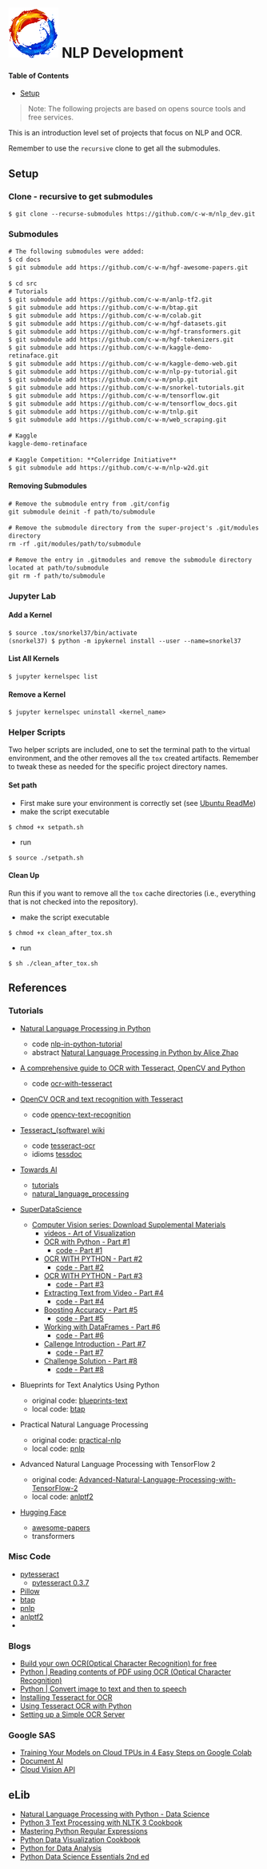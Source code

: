 # ![mdf-logo](doc/img/mdf-logo100x100.gif) NLP Development

#### Table of Contents
* [Setup](#markdown-header-setup)

> Note: The following projects are based on opens source tools and free 
> services.

This is an introduction level set of projects that focus on NLP and OCR.

Remember to use the `recursive` clone to get all the submodules.

## Setup

### Clone - recursive to get submodules
```shell
$ git clone --recurse-submodules https://github.com/c-w-m/nlp_dev.git
```

### Submodules
```shell
# The following submodules were added:
$ cd docs
$ git submodule add https://github.com/c-w-m/hgf-awesome-papers.git

$ cd src
# Tutorials
$ git submodule add https://github.com/c-w-m/anlp-tf2.git
$ git submodule add https://github.com/c-w-m/btap.git
$ git submodule add https://github.com/c-w-m/colab.git
$ git submodule add https://github.com/c-w-m/hgf-datasets.git
$ git submodule add https://github.com/c-w-m/hgf-transformers.git
$ git submodule add https://github.com/c-w-m/hgf-tokenizers.git
$ git submodule add https://github.com/c-w-m/kaggle-demo-retinaface.git
$ git submodule add https://github.com/c-w-m/kaggle-demo-web.git
$ git submodule add https://github.com/c-w-m/nlp-py-tutorial.git
$ git submodule add https://github.com/c-w-m/pnlp.git
$ git submodule add https://github.com/c-w-m/snorkel-tutorials.git
$ git submodule add https://github.com/c-w-m/tensorflow.git
$ git submodule add https://github.com/c-w-m/tensorflow_docs.git
$ git submodule add https://github.com/c-w-m/tnlp.git
$ git submodule add https://github.com/c-w-m/web_scraping.git

# Kaggle
kaggle-demo-retinaface

# Kaggle Competition: **Colerridge Initiative**
$ git submodule add https://github.com/c-w-m/nlp-w2d.git
```
#### Removing Submodules
```shell
# Remove the submodule entry from .git/config
git submodule deinit -f path/to/submodule

# Remove the submodule directory from the super-project's .git/modules 
directory
rm -rf .git/modules/path/to/submodule

# Remove the entry in .gitmodules and remove the submodule directory located at path/to/submodule
git rm -f path/to/submodule
```

### Jupyter Lab
#### Add a Kernel
```shell
$ source .tox/snorkel37/bin/activate
(snorkel37) $ python -m ipykernel install --user --name=snorkel37
```

#### List All Kernels
```shell
$ jupyter kernelspec list
```
#### Remove a Kernel
```shell
$ jupyter kernelspec uninstall <kernel_name>
```

### Helper Scripts
Two helper scripts are included, one to set the terminal path to the virtual
environment, and the other removes all the `tox` created artifacts.  Remember to
tweak these as needed for the specific project directory names.
#### Set path
* First make sure your environment is correctly set (see [Ubuntu ReadMe](doc/Ubuntu/ReadMe.md))
* make the script executable
```shell
$ chmod +x setpath.sh
```
* run
```shell
$ source ./setpath.sh
```
#### Clean Up
Run this if you want to remove all the `tox` cache directories (i.e., everything
that is not checked into the repository).
* make the script executable
```shell
$ chmod +x clean_after_tox.sh
```
* run
```shell
$ sh ./clean_after_tox.sh
```

## References

### Tutorials
* [Natural Language Processing in Python](https://www.youtube.com/watch?v=xvqsFTUsOmc)
    - code [nlp-in-python-tutorial](https://github.com/adashofdata/nlp-in-python-tutorial)
    - abstract [Natural Language Processing in Python by Alice Zhao](https://www.pyohio.org/2018/schedule/presentation/38/)

* [A comprehensive guide to OCR with Tesseract, OpenCV and Python](https://nanonets.com/blog/ocr-with-tesseract/)
    - code [ocr-with-tesseract](https://github.com/NanoNets/ocr-with-tesseract)

* [OpenCV OCR and text recognition with Tesseract](https://www.pyimagesearch.com/2018/09/17/opencv-ocr-and-text-recognition-with-tesseract/)
    - code [opencv-text-recognition](https://github.com/efviodo/opencv-text-recognition)

* [Tesseract_(software) wiki](https://en.wikipedia.org/wiki/Tesseract_(software))
    - code [tesseract-ocr](https://github.com/tesseract-ocr)
    - idioms [tessdoc](https://tesseract-ocr.github.io/tessdoc/Data-Files)
    
* [Towards AI](https://github.com/towardsai)
    - [tutorials](https://github.com/towardsai/tutorials)
    - [natural_language_processing](https://github.com/towardsai/tutorials/tree/master/natural_language_processing)

* [SuperDataScience](https://www.superdatascience.com)
    - [Computer Vision series: Download Supplemental Materials](https://www.superdatascience.com/pages/computer-vision-series)
      * [videos - Art of Visualization](https://www.youtube.com/c/ArtofVisualization/videos)
      * [OCR with Python - Part #1](https://youtu.be/tQ56PMSG-Ks)
        * [code - Part #1](https://sds-platform-private.s3-us-east-2.amazonaws.com/uploads/P52-Episode-1-Files.zip)
      * [OCR WITH PYTHON - Part #2](https://www.youtube.com/watch?v=RmffCbqDb7Y&t=2s)
        * [code - Part #2](https://sds-platform-private.s3-us-east-2.amazonaws.com/uploads/P52-Episode-2-Files.zip)
      * [OCR WITH PYTHON - Part #3](https://www.youtube.com/watch?v=azXcRM2uZJs)
        * [code - Part #3](https://sds-platform-private.s3-us-east-2.amazonaws.com/uploads/P52-Episode-3-Files.zip)
      * [Extracting Text from Video - Part #4](https://www.youtube.com/watch?v=9nJ0b1PZalY)
        * [code - Part #4](https://sds-platform-private.s3-us-east-2.amazonaws.com/uploads/P52-Episode-4-Files.zip)
      * [Boosting Accuracy - Part #5](https://www.youtube.com/watch?v=sOh9pnwZeMA)
        * [code - Part #5](https://sds-platform-private.s3-us-east-2.amazonaws.com/uploads/P52-Episode-5-Files.zip)
      * [Working with DataFrames - Part #6](https://www.youtube.com/watch?v=vresDMDR6_o)
        * [code - Part #6](https://sds-platform-private.s3-us-east-2.amazonaws.com/uploads/P52-Episode-6-Files.zip)
      * [Callenge Introduction - Part #7](https://www.youtube.com/watch?v=46aGQ3UfLbI)
        * [code - Part #7](https://sds-platform-private.s3-us-east-2.amazonaws.com/uploads/P52-Episode-7-Files.zip)
      * [Challenge Solution - Part #8](https://www.youtube.com/watch?v=qb5eG4V2FtU)
        * [code - Part #8](https://sds-platform-private.s3-us-east-2.amazonaws.com/uploads/P52-Episode-8-Files.zip)
* Blueprints for Text Analytics Using Python
    - original code: [blueprints-text](https://github.com/blueprints-for-text-analytics-python/blueprints-text)
    - local code: [btap](https://github.com/c-w-m/btap.git)
* Practical Natural Language Processing
    -  original code: [practical-nlp](https://github.com/practical-nlp/practical-nlp)
    - local code: [pnlp](https://github.com/c-w-m/pnlp.git)
* Advanced Natural Language Processing with TensorFlow 2
    - original code: [Advanced-Natural-Language-Processing-with-TensorFlow-2](https://github.com/PacktPublishing/Advanced-Natural-Language-Processing-with-TensorFlow-2)
    - local code: [anlptf2](https://github.com/c-w-m/anlptf2.git)
* [Hugging Face](https://github.com/huggingface)
    - [awesome-papers]() 
    - transformers

### Misc Code
* [pytesseract](https://github.com/madmaze/pytesseract)
     - [pytesseract 0.3.7](https://pypi.org/project/pytesseract/)
* [Pillow](https://github.com/python-pillow/Pillow)
* [btap](https://github.com/c-w-m/btap.git)
* [pnlp](https://github.com/c-w-m/pnlp.git)
* [anlptf2](https://github.com/c-w-m/anlptf2.git)
* []()

### Blogs
* [Build your own OCR(Optical Character Recognition) for free](https://medium.com/@balaajip/optical-character-recognition-99aba2dad314)
* [Python | Reading contents of PDF using OCR (Optical Character Recognition)](https://www.geeksforgeeks.org/python-reading-contents-of-pdf-using-ocr-optical-character-recognition/)
* [Python | Convert image to text and then to speech](https://www.geeksforgeeks.org/python-convert-image-to-text-and-then-to-speech/)
* [Installing Tesseract for OCR](https://www.pyimagesearch.com/2017/07/03/installing-tesseract-for-ocr/)
* [Using Tesseract OCR with Python](https://www.pyimagesearch.com/2017/07/10/using-tesseract-ocr-python/)
* [Setting up a Simple OCR Server](https://realpython.com/setting-up-a-simple-ocr-server/)

### Google SAS
* [Training Your Models on Cloud TPUs in 4 Easy Steps on Google Colab](https://medium.com/analytics-vidhya/tpu-training-made-easy-with-colab-3b73b920878f)
* [Document AI](https://cloud.google.com/document-ai#section-1)
* [Cloud Vision API](https://cloud.google.com/vision/docs?hl=en_US)

## eLib
* [Natural Language Processing with Python - Data Science](http://www.datascienceassn.org/sites/default/files/Natural%20Language%20Processing%20with%20Python.pdf)
* [Python 3 Text Processing with NLTK 3 Cookbook](https://tailieuhoctap123blog.files.wordpress.com/2016/06/python-3-text-processing-with-nltk-3-cookbook.pdf)
* [Mastering Python Regular Expressions](http://psulibrary.palawan.edu.ph/wtbooks/resources/pdf/910016.pdf)
* [Python Data Visualization Cookbook](http://blaqueyard.com/download/Python%20Data%20Visualization%20Cookbook.pdf)
* [Python for Data Analysis](https://bedford-computing.co.uk/learning/wp-content/uploads/2015/10/Python-for-Data-Analysis.pdf)
* [Python Data Science Essentials 2nd ed](https://www.rgonzo.us/shiny/books/Python%20Data%20Science%20Essentials.pdf)
